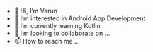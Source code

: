 - 👋 Hi, I’m Varun
- 👀 I’m interested in Android App Development
- 🌱 I’m currently learning Kotlin
- 💞️ I’m looking to collaborate on ...
- 📫 How to reach me ...

<!---
29Vkshetty/29Vkshetty is a ✨ special ✨ repository because its `README.md` (this file) appears on your GitHub profile.
You can click the Preview link to take a look at your changes.
--->

